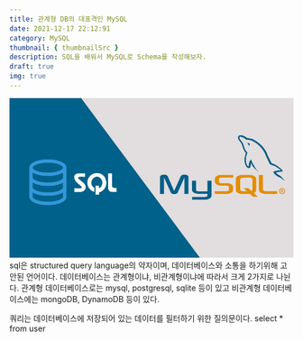```yaml
---
title: 관계형 DB의 대표격인 MySQL
date: 2021-12-17 22:12:91
category: MySQL
thumbnail: { thumbnailSrc }
description: SQL을 배워서 MySQL로 Schema를 작성해보자.
draft: true
img: true
---
```


![sql_and_mysql](./img/sql_and_mysql.jpeg)
sql은 structured query language의 약자이며, 데이터베이스와 소통을 하기위해 고안된 언어이다. 데이터베이스는 관계형이냐, 비관계형이냐에 따라서 크게 2가지로 나뉜다. 관계형 데이터베이스로는 mysql, postgresql, sqlite 등이 있고 비관계형 데이터베이스에는 mongoDB, DynamoDB 등이 있다.

쿼리는 데이터베이스에 저장되어 있는 데이터를 필터하기 위한 질의문이다.
select \* from user
